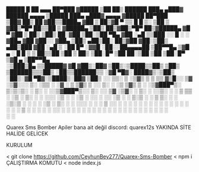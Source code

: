   █████   █    ██  ▄▄▄       ██▀███  ▓█████ ▒██   ██▒     ██████  ███▄ ▄███▓  ██████     ▄▄▄▄    ▒█████   ███▄ ▄███▓ ▄▄▄▄   ▓█████  ██▀███  
▒██▓  ██▒ ██  ▓██▒▒████▄    ▓██ ▒ ██▒▓█   ▀ ▒▒ █ █ ▒░   ▒██    ▒ ▓██▒▀█▀ ██▒▒██    ▒    ▓█████▄ ▒██▒  ██▒▓██▒▀█▀ ██▒▓█████▄ ▓█   ▀ ▓██ ▒ ██▒
▒██▒  ██░▓██  ▒██░▒██  ▀█▄  ▓██ ░▄█ ▒▒███   ░░  █   ░   ░ ▓██▄   ▓██    ▓██░░ ▓██▄      ▒██▒ ▄██▒██░  ██▒▓██    ▓██░▒██▒ ▄██▒███   ▓██ ░▄█ ▒
░██  █▀ ░▓▓█  ░██░░██▄▄▄▄██ ▒██▀▀█▄  ▒▓█  ▄  ░ █ █ ▒      ▒   ██▒▒██    ▒██   ▒   ██▒   ▒██░█▀  ▒██   ██░▒██    ▒██ ▒██░█▀  ▒▓█  ▄ ▒██▀▀█▄  
░▒███▒█▄ ▒▒█████▓  ▓█   ▓██▒░██▓ ▒██▒░▒████▒▒██▒ ▒██▒   ▒██████▒▒▒██▒   ░██▒▒██████▒▒   ░▓█  ▀█▓░ ████▓▒░▒██▒   ░██▒░▓█  ▀█▓░▒████▒░██▓ ▒██▒
░░ ▒▒░ ▒ ░▒▓▒ ▒ ▒  ▒▒   ▓▒█░░ ▒▓ ░▒▓░░░ ▒░ ░▒▒ ░ ░▓ ░   ▒ ▒▓▒ ▒ ░░ ▒░   ░  ░▒ ▒▓▒ ▒ ░   ░▒▓███▀▒░ ▒░▒░▒░ ░ ▒░   ░  ░░▒▓███▀▒░░ ▒░ ░░ ▒▓ ░▒▓░
 ░ ▒░  ░ ░░▒░ ░ ░   ▒   ▒▒ ░  ░▒ ░ ▒░ ░ ░  ░░░   ░▒ ░   ░ ░▒  ░ ░░  ░      ░░ ░▒  ░ ░   ▒░▒   ░   ░ ▒ ▒░ ░  ░      ░▒░▒   ░  ░ ░  ░  ░▒ ░ ▒░
   ░   ░  ░░░ ░ ░   ░   ▒     ░░   ░    ░    ░    ░     ░  ░  ░  ░      ░   ░  ░  ░      ░    ░ ░ ░ ░ ▒  ░      ░    ░    ░    ░     ░░   ░ 
    ░       ░           ░  ░   ░        ░  ░ ░    ░           ░         ░         ░      ░          ░ ░         ░    ░         ░  ░   ░     
                                                                                              ░                           ░                 



Quarex Sms Bomber Apiler bana ait değil
discord: quarex12s
YAKINDA SİTE HALİDE GELİCEK


KURULUM

< git clone https://github.com/CeyhunBey277/Quarex-Sms-Bomber
< npm i
ÇALIŞTIRMA KOMUTU
< node index.js

